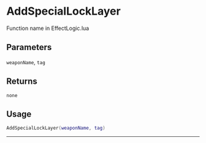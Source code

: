 # AddSpecialLockLayer
Function name in EffectLogic.lua
## Parameters
`weaponName`, `tag`
## Returns
`none`
## Usage
```lua
AddSpecialLockLayer(weaponName, tag)
```
---
